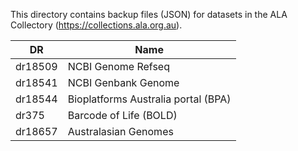 This directory contains backup files (JSON) for datasets in the ALA Collectory (https://collections.ala.org.au). 

DR      | Name   | 
--------|--------|
dr18509 | NCBI Genome Refseq |
dr18541 | NCBI Genbank Genome |
dr18544 | Bioplatforms Australia portal (BPA) |
dr375   | Barcode of Life (BOLD) |
dr18657 | Australasian Genomes
